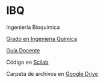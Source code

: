 # IBQ
Ingeniería Bioquímica

[Grado en Ingeniería Química](http://grados.ugr.es/iquimica/)

[Guía Docente](http://grados.ugr.es/iquimica/pages/infoacademica/gd1718/ibq1718)
 
Código en [Scilab](http://www.scilab.org)

Carpeta de archivos en [Google Drive](https://goo.gl/o6fNNs)

